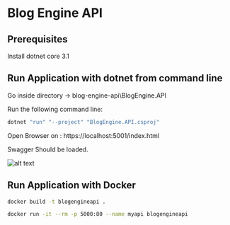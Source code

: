 # Blog Engine API



## Prerequisites

Install dotnet core 3.1

## Run Application with dotnet from command line
Go inside directory -> blog-engine-api\BlogEngine.API

Run the following command line:
```bash
dotnet "run" "--project" "BlogEngine.API.csproj"
```
Open Browser on : https://localhost:5001/index.html

Swagger Should be loaded.

![alt text](https://github.com//pablosangueza/blog-engine-api/main/ExternalResources/SwaggerAPI.png?raw=true)

## Run Application with Docker


```bash
docker build -t blogengineapi .
```

```bash
docker run -it --rm -p 5000:80 --name myapi blogengineapi
```